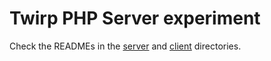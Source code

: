 # Twirp PHP Server experiment

Check the READMEs in the [server](server) and [client](client) directories. 

